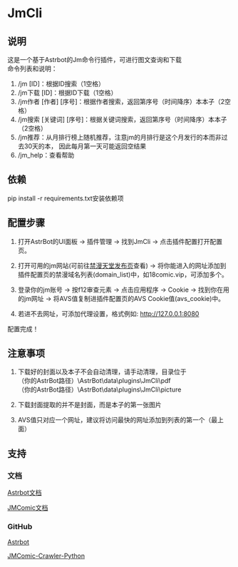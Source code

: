 # JmCli
## 说明
这是一个基于Astrbot的Jm命令行插件，可进行图文查询和下载  
命令列表和说明：
1. /jm [ID]：根据ID搜索（1空格）  
2. /jm下载 [ID]：根据ID下载（1空格）  
3. /jm作者 [作者] [序号]：根据作者搜索，返回第序号（时间降序）本本子（2空格）  
4. /jm搜索 [关键词] [序号]：根据关键词搜索，返回第序号（时间降序）本本子（2空格）  
5. /jm推荐：从月排行榜上随机推荐，注意jm的月排行是这个月发行的本而非过去30天的本， 因此每月第一天可能返回空结果  
6. /jm_help：查看帮助


## 依赖
pip install -r requirements.txt安装依赖项

## 配置步骤
1. 打开AstrBot的UI面板 → 插件管理 → 找到JmCli → 点击插件配置打开配置页。

2. 打开可用的jm网站(可前往[禁漫天堂发布页](https://jmcmomic.github.io)查看) → 将你能进入的网址添加到插件配置页的禁漫域名列表(domain_list)中，如18comic.vip，可添加多个。

3. 登录你的jm账号 → 按f12审查元素 → 点击应用程序 → Cookie → 找到你在用的jm网址 → 将AVS值复制进插件配置页的AVS Cookie值(avs_cookie)中。

4. 若进不去网址，可添加代理设置，格式例如: http://127.0.0.1:8080

配置完成！

## 注意事项
1. 下载好的封面以及本子不会自动清理，请手动清理，目录位于  
（你的AstrBot路径）\AstrBot\data\plugins\JmCli\pdf  
（你的AstrBot路径）\AstrBot\data\plugins\JmCli\picture  

2. 下载封面提取的并不是封面，而是本子的第一张图片

3. AVS值只对应一个网址，建议将访问最快的网址添加到列表的第一个（最上面）

## 支持
### 文档
[Astrbot文档](https://astrbot.app/what-is-astrbot.html)

[JMComic文档](https://jmcomic.readthedocs.io/zh-cn/latest/)

### GitHub
[Astrbot](https://github.com/AstrBotDevs/AstrBot)

[JMComic-Crawler-Python](https://github.com/hect0x7/JMComic-Crawler-Python)
